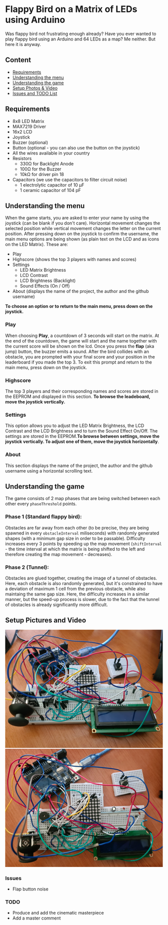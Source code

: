 # Flappy Bird on a Matrix of LEDs using Arduino

Was flappy bird not frustrating enough already? Have you ever wanted to play flappy bird using an Arduino and 64 LEDs as a map? Me neither. But here it is anyway.

## Content

* [Requirements](#req)
* [Understanding the menu](#menu)
* [Understanding the game](#gameplay)
* [Setup Photos & Video](#setup)
* [Issues and TODO List](#next)

<a name="req"/>

## Requirements

* 8x8 LED Matrix
* MAX7219 Driver
* 16x2 LCD 
* Joystick
* Buzzer (optional)
* Button (optional - you can also use the button on the joystick)
* All the wires available in your country
* Resistors
    * 330Ω for Backlight Anode
    * 100Ω for the Buzzer
    * 10kΩ for driver pin 18
* Capacitors (we use the capacitors to filter circuit noise)
    * 1 electrolytic capacitor of 10 μF
    * 1 ceramic capacitor of 104 pF


<a name="menu"/>

## Understanding the menu

When the game starts, you are asked to enter your name by using the joystick (can be blank if you don't care). Horizontal movement changes the selected position while vertical movement changes the letter on the current position. After pressing down on the joystick to confirm the username, the main menu options are being shown (as plain text on the LCD and as icons on the LED Matrix). These are:
* Play
* Highscore (shows the top 3 players with names and scores)
* Settings 
    * LED Matrix Brightness
    * LCD Contrast
    * LCD Brightness (Backlight)
    * Sound Effects (On / Off)
* About (displays the name of the project, the author and the github username)

**To choose an option or to return to the main menu, press down on the joystick.**

### **Play**
When choosing **Play**, a countdown of 3 seconds will start on the matrix. At the end of the countdown, the game will start and the name together with the current score will be shown on the lcd. Once you press the **flap** (aka jump) button, the buzzer emits a sound. After the bird collides with an obstacle, you are prompted with your final score and your position in the leaderboard if you made the top 3. To exit this prompt and return to the main menu, press down on the joystick.

### **Highscore**
The top 3 players and their corresponding names and scores are stored in the EEPROM and displayed in this section. **To browse the leadeboard, move the joystick vertically.**

### **Settings**
This option allows you to adjust the LED Matrix Brightness, the LCD Contrast and the LCD Brightness and to turn the Sound Effect On/Off. The settings are stored in the EEPROM.**To browse between settings, move the joystick vertically. To adjust one of them, move the joystick horizontally**.

### **About**
This section displays the name of the project, the author and the github username using a horizontal scrolling text.


<a name="game"/>

## Understanding the game

The game consists of 2 map phases that are being switched between each other every ```phaseThreshold``` points.

### Phase 1 (Standard flappy bird):
Obstacles are far away from each other (to be precise, they are being spawned in every ```obstacleInterval``` miliseconds) with randomly generated shapes (with a minimum gap size in order to be passable). Difficulty increases every 3 points by speeding up the map movement (```shiftInterval``` - the time interval at which the matrix is being shifted to the left and therefore creating the map movement - decreases).

### Phase 2 (Tunnel):
Obstacles are glued together, creating the image of a tunnel of obstacles. Here, each obstacle is also randomly generated, but it's constrained to have a deviation of maximum 1 cell from the previous obstacle, while also maintaing the same gap size. Here, the difficulty increases in a similar manner, but the speed-up process is slower, due to the fact that the tunnel of obstacles is already significantly more difficult.
 
<a name="setup"/>

## Setup Pictures and Video

![](https://github.com/cosminbvb/Flappy-Bird-Matrix-Arduino/blob/main/images/setup0week2.jpeg)
![](https://github.com/cosminbvb/Flappy-Bird-Matrix-Arduino/blob/main/images/setup1week2.jpeg)


<a name="next"/>

### Issues

* Flap button noise

### TODO

* Produce and add the cinematic masterpiece
* Add a master comment
